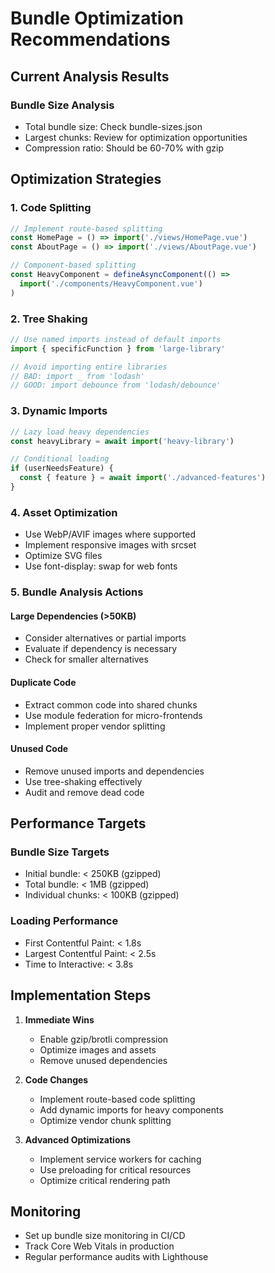 # Bundle Optimization Recommendations

## Current Analysis Results

### Bundle Size Analysis
- Total bundle size: Check bundle-sizes.json
- Largest chunks: Review for optimization opportunities
- Compression ratio: Should be 60-70% with gzip

## Optimization Strategies

### 1. Code Splitting
```javascript
// Implement route-based splitting
const HomePage = () => import('./views/HomePage.vue')
const AboutPage = () => import('./views/AboutPage.vue')

// Component-based splitting
const HeavyComponent = defineAsyncComponent(() =>
  import('./components/HeavyComponent.vue')
)
```

### 2. Tree Shaking
```javascript
// Use named imports instead of default imports
import { specificFunction } from 'large-library'

// Avoid importing entire libraries
// BAD: import _ from 'lodash'
// GOOD: import debounce from 'lodash/debounce'
```

### 3. Dynamic Imports
```javascript
// Lazy load heavy dependencies
const heavyLibrary = await import('heavy-library')

// Conditional loading
if (userNeedsFeature) {
  const { feature } = await import('./advanced-features')
}
```

### 4. Asset Optimization
- Use WebP/AVIF images where supported
- Implement responsive images with srcset
- Optimize SVG files
- Use font-display: swap for web fonts

### 5. Bundle Analysis Actions

#### Large Dependencies (>50KB)
- Consider alternatives or partial imports
- Evaluate if dependency is necessary
- Check for smaller alternatives

#### Duplicate Code
- Extract common code into shared chunks
- Use module federation for micro-frontends
- Implement proper vendor splitting

#### Unused Code
- Remove unused imports and dependencies
- Use tree-shaking effectively
- Audit and remove dead code

## Performance Targets

### Bundle Size Targets
- Initial bundle: < 250KB (gzipped)
- Total bundle: < 1MB (gzipped)
- Individual chunks: < 100KB (gzipped)

### Loading Performance
- First Contentful Paint: < 1.8s
- Largest Contentful Paint: < 2.5s
- Time to Interactive: < 3.8s

## Implementation Steps

1. **Immediate Wins**
   - Enable gzip/brotli compression
   - Optimize images and assets
   - Remove unused dependencies

2. **Code Changes**
   - Implement route-based code splitting
   - Add dynamic imports for heavy components
   - Optimize vendor chunk splitting

3. **Advanced Optimizations**
   - Implement service workers for caching
   - Use preloading for critical resources
   - Optimize critical rendering path

## Monitoring

- Set up bundle size monitoring in CI/CD
- Track Core Web Vitals in production
- Regular performance audits with Lighthouse
